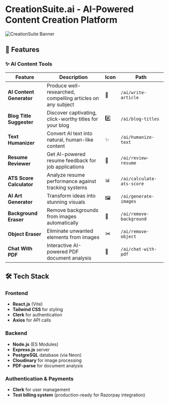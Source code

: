 # CreationSuite.ai - AI-Powered Content Creation Platform

![CreationSuite Banner](https://via.placeholder.com/1200x400?text=CreationSuite.ai+Banner)

## 🚀 Features

### ✨ AI Content Tools

| Feature | Description | Icon | Path |
|---------|-------------|------|------|
| **AI Content Generator** | Produce well-researched, compelling articles on any subject | 📝 | `/ai/write-article` |
| **Blog Title Suggester** | Discover captivating, click-worthy titles for your blog | #️⃣ | `/ai/blog-titles` |
| **Text Humanizer** | Convert AI text into natural, human-like content | ✨ | `/ai/humanize-text` |
| **Resume Reviewer** | Get AI-powered resume feedback for job applications | 📄 | `/ai/review-resume` |
| **ATS Score Calculator** | Analyze resume performance against tracking systems | 📊 | `/ai/calculate-ats-score` |
| **AI Art Generator** | Transform ideas into stunning visuals | 🖼️ | `/ai/generate-images` |
| **Background Eraser** | Remove backgrounds from images automatically | 🧼 | `/ai/remove-background` |
| **Object Eraser** | Eliminate unwanted elements from images | ✂️ | `/ai/remove-object` |
| **Chat With PDF** | Interactive AI-powered PDF document analysis | 💬 | `/ai/chat-with-pdf` |

## 🛠️ Tech Stack

### Frontend
- **React.js** (Vite)
- **Tailwind CSS** for styling
- **Clerk** for authentication
- **Axios** for API calls

### Backend
- **Node.js** (ES Modules)
- **Express.js** server
- **PostgreSQL** database (via Neon)
- **Cloudinary** for image processing
- **PDF-parse** for document analysis

### Authentication & Payments
- **Clerk** for user management
- **Test billing system** (production-ready for Razorpay integration)
